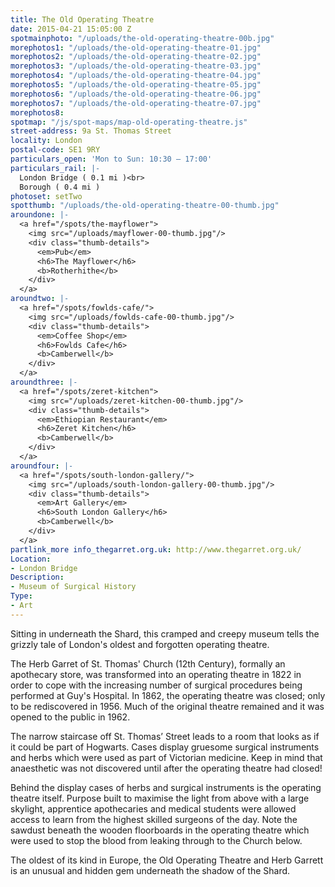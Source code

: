 ```yaml
---
title: The Old Operating Theatre
date: 2015-04-21 15:05:00 Z
spotmainphoto: "/uploads/the-old-operating-theatre-00b.jpg"
morephotos1: "/uploads/the-old-operating-theatre-01.jpg"
morephotos2: "/uploads/the-old-operating-theatre-02.jpg"
morephotos3: "/uploads/the-old-operating-theatre-03.jpg"
morephotos4: "/uploads/the-old-operating-theatre-04.jpg"
morephotos5: "/uploads/the-old-operating-theatre-05.jpg"
morephotos6: "/uploads/the-old-operating-theatre-06.jpg"
morephotos7: "/uploads/the-old-operating-theatre-07.jpg"
morephotos8: 
spotmap: "/js/spot-maps/map-old-operating-theatre.js"
street-address: 9a St. Thomas Street
locality: London
postal-code: SE1 9RY
particulars_open: 'Mon to Sun: 10:30 – 17:00'
particulars_rail: |-
  London Bridge ( 0.1 mi )<br>
  Borough ( 0.4 mi )
photoset: setTwo
spotthumb: "/uploads/the-old-operating-theatre-00-thumb.jpg"
aroundone: |-
  <a href="/spots/the-mayflower">
    <img src="/uploads/mayflower-00-thumb.jpg"/>
    <div class="thumb-details">
      <em>Pub</em>
      <h6>The Mayflower</h6>
      <b>Rotherhithe</b>
    </div>
  </a>
aroundtwo: |-
  <a href="/spots/fowlds-cafe/">
    <img src="/uploads/fowlds-cafe-00-thumb.jpg"/>
    <div class="thumb-details">
      <em>Coffee Shop</em>
      <h6>Fowlds Cafe</h6>
      <b>Camberwell</b>
    </div>
  </a>
aroundthree: |-
  <a href="/spots/zeret-kitchen">
    <img src="/uploads/zeret-kitchen-00-thumb.jpg"/>
    <div class="thumb-details">
      <em>Ethiopian Restaurant</em>
      <h6>Zeret Kitchen</h6>
      <b>Camberwell</b>
    </div>
  </a>
aroundfour: |-
  <a href="/spots/south-london-gallery/">
    <img src="/uploads/south-london-gallery-00-thumb.jpg"/>
    <div class="thumb-details">
      <em>Art Gallery</em>
      <h6>South London Gallery</h6>
      <b>Camberwell</b>
    </div>
  </a>
partlink_more info_thegarret.org.uk: http://www.thegarret.org.uk/
Location:
- London Bridge
Description:
- Museum of Surgical History
Type:
- Art
---
```


Sitting in underneath the Shard, this cramped and creepy museum tells the grizzly tale of London's oldest and forgotten operating theatre.

The Herb Garret of St. Thomas' Church (12th Century), formally an apothecary store, was transformed into an operating theatre in 1822 in order to cope with the increasing number of surgical procedures being performed at Guy's Hospital. In 1862, the operating theatre was closed; only to be rediscovered in 1956. Much of the original theatre remained and it was opened to the public in 1962.

The narrow staircase off St. Thomas’ Street leads to a room that looks as if it could be part of Hogwarts. Cases display gruesome surgical instruments and herbs which were used as part of Victorian medicine. Keep in mind that anaesthetic was not discovered until after the operating theatre had closed!

Behind the display cases of herbs and surgical instruments is the operating theatre itself. Purpose built to maximise the light from above with a large skylight, apprentice apothecaries and medical students were allowed access to learn from the highest skilled surgeons of the day. Note the sawdust beneath the wooden floorboards in the operating theatre which were used to stop the blood from leaking through to the Church below.

The oldest of its kind in Europe, the Old Operating Theatre and Herb Garrett is an unusual and hidden gem underneath the shadow of the Shard.
